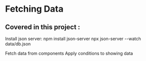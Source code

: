 # Fetching Data

## Covered in this project :

Install json server: 
npm install json-server
npx json-server --watch data/db.json


Fetch data from components
Apply conditions to showing data
